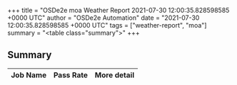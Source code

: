 +++
title = "OSDe2e moa Weather Report 2021-07-30 12:00:35.828598585 +0000 UTC"
author = "OSDe2e Automation"
date = "2021-07-30 12:00:35.828598585 +0000 UTC"
tags = ["weather-report", "moa"]
summary = "<table class=\"summary\"></table>"
+++
## Summary

| Job Name | Pass Rate | More detail |
|----------|-----------|-------------|




